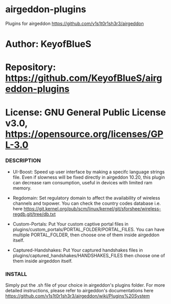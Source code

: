 # airgeddon-plugins
Plugins for airgeddon https://github.com/v1s1t0r1sh3r3/airgeddon

# Author:     KeyofBlueS
# Repository: https://github.com/KeyofBlueS/airgeddon-plugins
# License:    GNU General Public License v3.0, https://opensource.org/licenses/GPL-3.0

### DESCRIPTION

- UI-Boost:
Speed up user interface by making a specifc language strings file.
Even if slowness will be fixed directly in airgeddon 10.20, this plugin can decrease ram consumption, useful in devices with limited ram memory.

- Regdomain:
Set regulatory domain to affect the availability of wireless channels and txpower.
You can check the country codes database i.e. here https://git.kernel.org/pub/scm/linux/kernel/git/sforshee/wireless-regdb.git/tree/db.txt

- Custom-Portals:
Put Your custom captive portal files in plugins/custom_portals/PORTAL_FOLDER/PORTAL_FILES.
You can have multiple PORTAL_FOLDER, then choose one of them inside airgeddon itself.

- Captured-Handshakes:
Put Your captured handshakes files in plugins/captured_handshakes/HANDSHAKES_FILES
then choose one of them inside airgeddon itself.

### INSTALL
Simply put the .sh file of your choice in airgeddon's plugins folder.
For more detailed instructions, please refer to airgeddon's documentations here https://github.com/v1s1t0r1sh3r3/airgeddon/wiki/Plugins%20System
